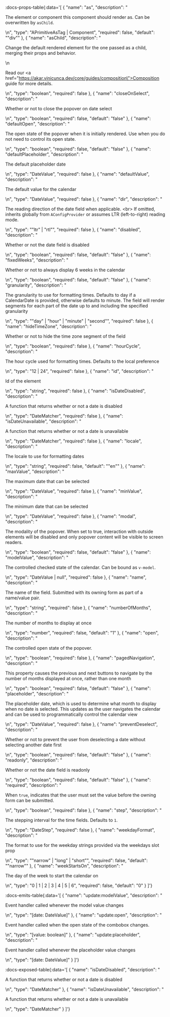 <!-- This file was automatic generated. Do not edit it manually -->

:docs-props-table{:data='[
  {
    "name": "as",
    "description": "<p>The element or component this component should render as. Can be overwritten by <code>asChild</code>.</p>\n",
    "type": "APrimitiveAsTag | Component",
    "required": false,
    "default": "\"div\""
  },
  {
    "name": "asChild",
    "description": "<p>Change the default rendered element for the one passed as a child, merging their props and behavior.</p>\n<p>Read our <a href=\"https://akar.vinicunca.dev/core/guides/composition\">Composition</a> guide for more details.</p>\n",
    "type": "boolean",
    "required": false
  },
  {
    "name": "closeOnSelect",
    "description": "<p>Whether or not to close the popover on date select</p>\n",
    "type": "boolean",
    "required": false,
    "default": "false"
  },
  {
    "name": "defaultOpen",
    "description": "<p>The open state of the popover when it is initially rendered. Use when you do not need to control its open state.</p>\n",
    "type": "boolean",
    "required": false,
    "default": "false"
  },
  {
    "name": "defaultPlaceholder",
    "description": "<p>The default placeholder date</p>\n",
    "type": "DateValue",
    "required": false
  },
  {
    "name": "defaultValue",
    "description": "<p>The default value for the calendar</p>\n",
    "type": "DateValue",
    "required": false
  },
  {
    "name": "dir",
    "description": "<p>The reading direction of the date field when applicable. &lt;br&gt; If omitted, inherits globally from <code>AConfigProvider</code> or assumes LTR (left-to-right) reading mode.</p>\n",
    "type": "\"ltr\" | \"rtl\"",
    "required": false
  },
  {
    "name": "disabled",
    "description": "<p>Whether or not the date field is disabled</p>\n",
    "type": "boolean",
    "required": false,
    "default": "false"
  },
  {
    "name": "fixedWeeks",
    "description": "<p>Whether or not to always display 6 weeks in the calendar</p>\n",
    "type": "boolean",
    "required": false,
    "default": "false"
  },
  {
    "name": "granularity",
    "description": "<p>The granularity to use for formatting times. Defaults to day if a CalendarDate is provided, otherwise defaults to minute. The field will render segments for each part of the date up to and including the specified granularity</p>\n",
    "type": "\"day\" | \"hour\" | \"minute\" | \"second\"",
    "required": false
  },
  {
    "name": "hideTimeZone",
    "description": "<p>Whether or not to hide the time zone segment of the field</p>\n",
    "type": "boolean",
    "required": false
  },
  {
    "name": "hourCycle",
    "description": "<p>The hour cycle used for formatting times. Defaults to the local preference</p>\n",
    "type": "12 | 24",
    "required": false
  },
  {
    "name": "id",
    "description": "<p>Id of the element</p>\n",
    "type": "string",
    "required": false
  },
  {
    "name": "isDateDisabled",
    "description": "<p>A function that returns whether or not a date is disabled</p>\n",
    "type": "DateMatcher",
    "required": false
  },
  {
    "name": "isDateUnavailable",
    "description": "<p>A function that returns whether or not a date is unavailable</p>\n",
    "type": "DateMatcher",
    "required": false
  },
  {
    "name": "locale",
    "description": "<p>The locale to use for formatting dates</p>\n",
    "type": "string",
    "required": false,
    "default": "\"en\""
  },
  {
    "name": "maxValue",
    "description": "<p>The maximum date that can be selected</p>\n",
    "type": "DateValue",
    "required": false
  },
  {
    "name": "minValue",
    "description": "<p>The minimum date that can be selected</p>\n",
    "type": "DateValue",
    "required": false
  },
  {
    "name": "modal",
    "description": "<p>The modality of the popover. When set to true, interaction with outside elements will be disabled and only popover content will be visible to screen readers.</p>\n",
    "type": "boolean",
    "required": false,
    "default": "false"
  },
  {
    "name": "modelValue",
    "description": "<p>The controlled checked state of the calendar. Can be bound as <code>v-model</code>.</p>\n",
    "type": "DateValue | null",
    "required": false
  },
  {
    "name": "name",
    "description": "<p>The name of the field. Submitted with its owning form as part of a name/value pair.</p>\n",
    "type": "string",
    "required": false
  },
  {
    "name": "numberOfMonths",
    "description": "<p>The number of months to display at once</p>\n",
    "type": "number",
    "required": false,
    "default": "1"
  },
  {
    "name": "open",
    "description": "<p>The controlled open state of the popover.</p>\n",
    "type": "boolean",
    "required": false
  },
  {
    "name": "pagedNavigation",
    "description": "<p>This property causes the previous and next buttons to navigate by the number of months displayed at once, rather than one month</p>\n",
    "type": "boolean",
    "required": false,
    "default": "false"
  },
  {
    "name": "placeholder",
    "description": "<p>The placeholder date, which is used to determine what month to display when no date is selected. This updates as the user navigates the calendar and can be used to programmatically control the calendar view</p>\n",
    "type": "DateValue",
    "required": false
  },
  {
    "name": "preventDeselect",
    "description": "<p>Whether or not to prevent the user from deselecting a date without selecting another date first</p>\n",
    "type": "boolean",
    "required": false,
    "default": "false"
  },
  {
    "name": "readonly",
    "description": "<p>Whether or not the date field is readonly</p>\n",
    "type": "boolean",
    "required": false,
    "default": "false"
  },
  {
    "name": "required",
    "description": "<p>When <code>true</code>, indicates that the user must set the value before the owning form can be submitted.</p>\n",
    "type": "boolean",
    "required": false
  },
  {
    "name": "step",
    "description": "<p>The stepping interval for the time fields. Defaults to <code>1</code>.</p>\n",
    "type": "DateStep",
    "required": false
  },
  {
    "name": "weekdayFormat",
    "description": "<p>The format to use for the weekday strings provided via the weekdays slot prop</p>\n",
    "type": "\"narrow\" | \"long\" | \"short\"",
    "required": false,
    "default": "\"narrow\""
  },
  {
    "name": "weekStartsOn",
    "description": "<p>The day of the week to start the calendar on</p>\n",
    "type": "0 | 1 | 2 | 3 | 4 | 5 | 6",
    "required": false,
    "default": "0"
  }
]'} 

:docs-emits-table{:data='[
  {
    "name": "update:modelValue",
    "description": "<p>Event handler called whenever the model value changes</p>\n",
    "type": "[date: DateValue]"
  },
  {
    "name": "update:open",
    "description": "<p>Event handler called when the open state of the combobox changes.</p>\n",
    "type": "[value: boolean]"
  },
  {
    "name": "update:placeholder",
    "description": "<p>Event handler called whenever the placeholder value changes</p>\n",
    "type": "[date: DateValue]"
  }
]'} 

:docs-exposed-table{:data='[
  {
    "name": "isDateDisabled",
    "description": "<p>A function that returns whether or not a date is disabled</p>\n",
    "type": "DateMatcher"
  },
  {
    "name": "isDateUnavailable",
    "description": "<p>A function that returns whether or not a date is unavailable</p>\n",
    "type": "DateMatcher"
  }
]'} 
